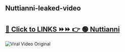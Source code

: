 
 ## Nuttianni-leaked-video 

# <h2><a href="https://clipsfans.com/Nuttianni&ref=git">🔗 Click to LINKS ⏩⏩ 👉 🟢 Nuttianni </a></h2>

<a href="https://clipsfans.com/Nuttianni&ref=git" rel="nofollow" data-target="animated-image.originalLink"><img src="https://i.ibb.co.com/xMMVF88/686577567.gif" alt="Viral Video Original" style="max-width: 100%; display: inline-block;" data-target="animated-image.originalImage"></a>
